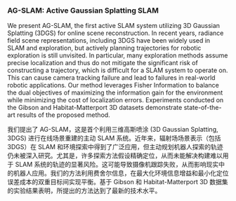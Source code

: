 ### AG-SLAM: Active Gaussian Splatting SLAM

We present AG-SLAM, the first active SLAM system utilizing 3D Gaussian Splatting (3DGS) for online scene reconstruction. In recent years, radiance field scene representations, including 3DGS have been widely used in SLAM and exploration, but actively planning trajectories for robotic exploration is still unvisited. In particular, many exploration methods assume precise localization and thus do not mitigate the significant risk of constructing a trajectory, which is difficult for a SLAM system to operate on. This can cause camera tracking failure and lead to failures in real-world robotic applications. Our method leverages Fisher Information to balance the dual objectives of maximizing the information gain for the environment while minimizing the cost of localization errors. Experiments conducted on the Gibson and Habitat-Matterport 3D datasets demonstrate state-of-the-art results of the proposed method.

我们提出了 AG-SLAM，这是首个利用三维高斯喷涂 (3D Gaussian Splatting, 3DGS) 进行在线场景重建的主动 SLAM 系统。近年来，辐射场场景表示（包括 3DGS）在 SLAM 和环境探索中得到了广泛应用，但主动规划机器人探索的轨迹仍未被深入研究。尤其是，许多探索方法假设精确定位，从而未能解决构建难以用于 SLAM 系统的轨迹的显著风险。这可能导致摄像机跟踪失败，从而影响现实中的机器人应用。我们的方法利用费舍尔信息，在最大化环境信息增益和最小化定位误差成本的双重目标间实现平衡。基于 Gibson 和 Habitat-Matterport 3D 数据集的实验结果表明，所提出的方法达到了最新的技术水平。
